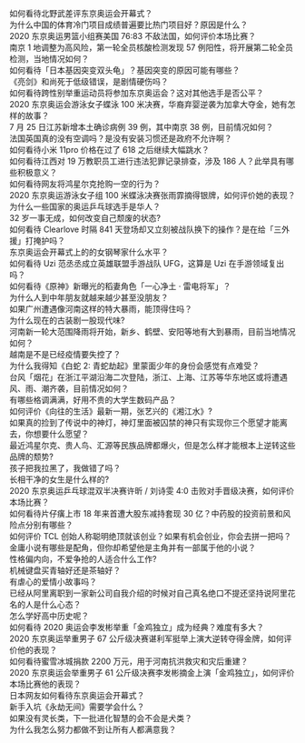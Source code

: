 如何看待北野武差评东京奥运会开幕式？  
为什么中国的体育冷门项目成绩普遍要比热门项目好？原因是什么？  
2020 东京奥运男篮小组赛美国 76:83 不敌法国，如何评价本场比赛？  
南京 1 地调整为高风险，第一轮全员核酸检测发现 57 例阳性，将开展第二轮全员检测，当地情况如何？  
如何看待「日本基因突变双头龟」？基因突变的原因可能有哪些？  
《亮剑》和尚死于低级错误，是剧情硬伤吗？  
如何看待跨性别举重运动员将参加东京奥运会？这对其他选手是否公平？  
2020 东京奥运会游泳女子蝶泳 100 米决赛，华裔弃婴逆袭为加拿大夺金，她有怎样的故事？  
7 月 25 日江苏新增本土确诊病例 39 例，其中南京 38 例，目前情况如何？  
法国英国真的没有空调吗？是没有安装习惯还是政府不允许啊？  
如何看待小米 11pro 价格在过了 618 之后继续大幅跳水？  
如何看待江西对 19 万教职员工进行违法犯罪记录排查，涉及 186 人？此举具有哪些积极意义？  
如何看待网友将鸿星尔克抢购一空的行为？  
2020 东京奥运游泳女子组 100 米蝶泳决赛张雨霏摘得银牌，如何评价她的表现？  
为什么一些国家的奥运乒乓球选手是华人？  
32 岁一事无成，如何改变自己颓废的状态?  
如何看待 Clearlove 时隔 841 天登场却又立刻被战队换下的操作？是在给「三外援」打掩护吗？  
东京奥运会开幕式上的的女钢琴家什么水平？  
如何看待 Uzi 范丞丞成立英雄联盟手游战队 UFG，这算是 Uzi 在手游领域复出吗？  
如何看待《原神》新曝光的稻妻角色「一心净土 · 雷电将军」？  
为什么人到中年朋友就越来越少甚至没朋友？  
如果广州遭遇像河南这样的特大暴雨，能顶得住吗？  
为什么现在的古装剧一股现代味?  
河南新一轮大范围降雨将开始，新乡、鹤壁、安阳等地有大到暴雨，目前当地情况如何？  
越南是不是已经疫情要失控了？  
为什么我得知《白蛇 2: 青蛇劫起》里蒙面少年的身份会感觉有点难受？  
台风「烟花」在浙江平湖沿海二次登陆，浙江、上海、江苏等华东地区或将遭遇风、雨、潮齐袭，目前情况如何？  
有哪些格调满满，好用不贵的大学生数码产品？  
如何评价《向往的生活》最新一期，张艺兴的《湘江水》?  
如果真的捡到了传说中的神灯，神灯里面被囚禁的神只有实现你三个愿望才能离去，你想要什么愿望？  
最近鸿星尔克、贵人鸟、汇源等民族品牌都爆火，但是怎么样才能根本上逆转这些品牌的颓势?  
孩子把我拉黑了，我做错了吗？  
长相干净的女生是什么样的?  
2020 东京奥运乒乓球混双半决赛许昕 / 刘诗雯 4:0 击败对手晋级决赛，如何评价本场比赛？  
如何看待片仔癀上市 18 年来首遭大股东减持套现 30 亿？中药股的投资前景和风险点分别有哪些？  
如何评价 TCL 创始人称聪明绝顶就该创业？如果有机会创业，你会去拼一把吗？  
金庸小说有哪些是配角，但你却希望他是主角并有一部属于他的小说？  
性格偏内向，不爱争抢的人适合什么工作?  
机械键盘买青轴好还是茶轴好？  
有虐心的爱情小故事吗？  
已经从阿里离职到一家新公司自我介绍的时候对自己真名绝口不提还坚持说阿里花名的人是什么心态？  
怎么学好高中历史呢？  
如何看待 2020 奥运会李发彬举重「金鸡独立」成为经典？难度有多大？  
2020 东京奥运举重男子 67 公斤级决赛谌利军挺举上演大逆转夺得金牌，如何评价他的表现？  
如何看待蜜雪冰城捐款 2200 万元，用于河南抗洪救灾和灾后重建？  
2020 东京奥运会举重男子 61 公斤级决赛李发彬摘金上演「金鸡独立」，如何评价本场比赛他的表现？  
日本网友如何看待东京奥运会开幕式？  
新手入坑《永劫无间》需要学会什么？  
如果没有灵长类，下一批进化智慧的会不会是犬类？  
为什么我怎么努力都做不到让所有人都满意我？  
